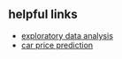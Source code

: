## helpful links
- [exploratory data analysis](https://www.zenrows.com/blog/exploratory-data-analysis-in-python#visualizing-car-makes)  
- [car price prediction](https://www.zenrows.com/blog/car-price-prediction-in-python#estimate-car-price)
